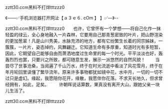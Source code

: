 zztt30.ccm黑料不打烊tttzzz0

《——✅手机浏览器打开网沚【ａ３ｅ６. cOm 】 】✅—》--

zztt30.ccm黑料不打烊tttzzz0　　也许，它曾怀有一个梦想——将自己化作一抹轻盈的绿云，全心身地融入一片森林，它要用自己那青葱密致的叶片，把山野渲染的更加葱翠！凡是山川秀美，水脉充沛的地方，都有它纷繁生长着的同宗姊妹，一簇簇，一片片，姿态绰约，风舞翩迁。它知道生命有多厚重，知道时光有多短暂，因此，它期望自己能够自由而萧洒地度过生命里的每一个时光。平平淡淡也好，轰轰烈烈也罢，只要兴之所致，都可随意生发，展示一派悠然的自然风貌！
　　当尝尽了世事沧桑，当阅遍了千山万水，终于在时光流逝中看淡了风花雪月，终于在年月轮回里读懂了繁华流年。原来许多事物都犹如镜中花，水中月，一切的一切不过只是虚幻。缘起，我愿陪你花开，缘散，我愿伴你花落。不求天长地久，但求曾经拥有，如此，足矣。
	　　许朝晖说话算数，果真没有离开大山，跟她父亲一块儿生活了。





zztt30.ccm黑料不打烊tttzzz0

